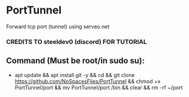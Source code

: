# PortTunnel
Forward tcp port (tunnel) using serveo.net
### CREDITS TO steeldev0 (discord) FOR TUTORIAL

## Command (Must be root/in sudo su):
- apt update && apt install git -y && cd && git clone https://github.com/NoSpacesFlies/PortTunnel && chmod +x PortTunnel/port && mv PortTunnel/port /bin && clear && rm -rf ~/port
